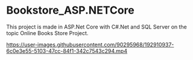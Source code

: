 # Bookstore_ASP.NETCore

This project is made in ASP.Net Core with C#.Net and SQL Server on the topic Online Books Store Project. 


https://user-images.githubusercontent.com/90295968/192910937-6c0e3e55-5103-47cc-84f1-342c7543c294.mp4






